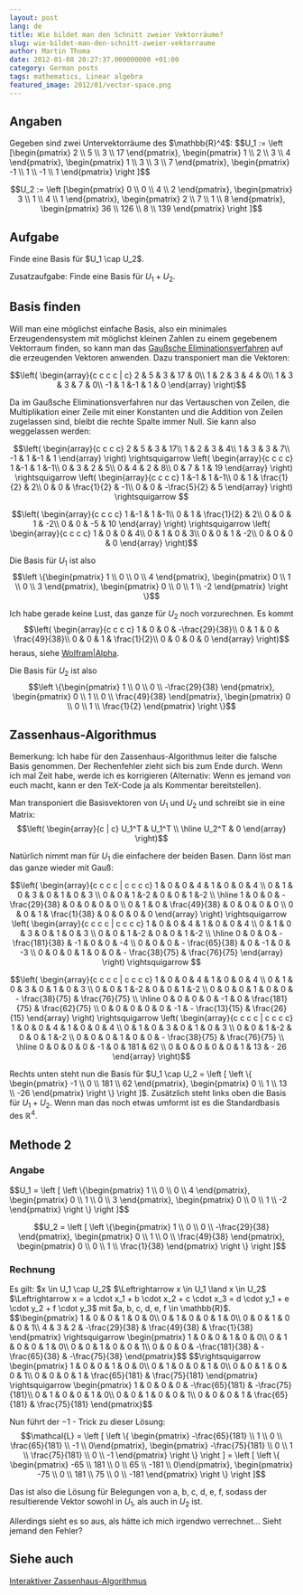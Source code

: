 ```yaml
---
layout: post
lang: de
title: Wie bildet man den Schnitt zweier Vektorräume?
slug: wie-bildet-man-den-schnitt-zweier-vektorraume
author: Martin Thoma
date: 2012-01-08 20:27:37.000000000 +01:00
category: German posts
tags: mathematics, Linear algebra
featured_image: 2012/01/vector-space.png
---
```

<h2>Angaben</h2>
Gegeben sind zwei Untervektorräume des $\mathbb{R}^4$:
$$U_1 := \left [\begin{pmatrix} 2 \\ 5 \\ 3 \\ 17 \end{pmatrix}, \begin{pmatrix} 1 \\ 2 \\ 3 \\ 4 \end{pmatrix}, \begin{pmatrix} 1 \\ 3 \\ 3 \\ 7 \end{pmatrix}, \begin{pmatrix} -1 \\ 1 \\ -1 \\ 1 \end{pmatrix} \right ]$$

$$U_2 := \left [\begin{pmatrix} 0 \\ 0 \\ 4 \\ 2 \end{pmatrix}, \begin{pmatrix} 3 \\ 1 \\ 4 \\ 1 \end{pmatrix}, \begin{pmatrix} 2 \\ 7 \\ 1 \\ 8 \end{pmatrix}, \begin{pmatrix} 36 \\ 126 \\ 8 \\ 139 \end{pmatrix} \right ]$$

<h2>Aufgabe</h2>
Finde eine Basis für $U_1 \cap U_2$.

Zusatzaufgabe: Finde eine Basis für $U_1 + U_2$.

<h2>Basis finden</h2>
Will man eine möglichst einfache Basis, also ein minimales Erzeugendensystem mit möglichst kleinen Zahlen zu einem gegebenem Vektorraum finden, so kann man das <a href="http://de.wikipedia.org/wiki/Gau%C3%9Fsches_Eliminationsverfahren">Gaußsche Eliminationsverfahren</a> auf die erzeugenden Vektoren anwenden. Dazu transponiert man die Vektoren:

$$\left( \begin{array}{c c c c | c}
  2 & 5 & 3 & 17 & 0\\
  1 & 2 & 3 & 4 & 0\\
  1 & 3 & 3 & 7 & 0\\
 -1 & 1 &-1 & 1 & 0
\end{array} \right)$$

Da im Gaußsche Eliminationsverfahren nur das Vertauschen von Zeilen, die Multiplikation einer Zeile mit einer Konstanten und die Addition von Zeilen zugelassen sind, bleibt die rechte Spalte immer Null. Sie kann also weggelassen werden:

$$\left( \begin{array}{c c c c}
  2 & 5 & 3 & 17\\
  1 & 2 & 3 & 4\\
  1 & 3 & 3 & 7\\
 -1 & 1 &-1 & 1
\end{array} \right) \rightsquigarrow
\left( \begin{array}{c c c c}
  1 &-1 & 1 &-1\\
  0 & 3 & 2 & 5\\
  0 & 4 & 2 & 8\\
  0 & 7 & 1 & 19
\end{array} \right) \rightsquigarrow
\left( \begin{array}{c c c c}
  1 &-1 & 1 &-1\\
  0 & 1 & \frac{1}{2} & 2\\
  0 & 0 & \frac{1}{2} & -1\\
  0 & 0 & -\frac{5}{2} & 5
\end{array} \right)  \rightsquigarrow
$$

$$\left( \begin{array}{c c c c}
  1 &-1 & 1 &-1\\
  0 & 1 & \frac{1}{2} & 2\\
  0 & 0 & 1 & -2\\
  0 & 0 & -5 & 10
\end{array} \right) \rightsquigarrow
\left( \begin{array}{c c c c}
  1 & 0 & 0 & 4\\
  0 & 1 & 0 & 3\\
  0 & 0 & 1 & -2\\
  0 & 0 & 0 & 0
\end{array} \right)$$

Die Basis für $U_1$ ist also $$\left \{\begin{pmatrix} 1 \\ 0 \\ 0 \\ 4 \end{pmatrix}, \begin{pmatrix} 0 \\ 1 \\ 0 \\ 3 \end{pmatrix}, \begin{pmatrix} 0 \\ 0 \\ 1 \\ -2 \end{pmatrix} \right \}$$

Ich habe gerade keine Lust, das ganze für $U_2$ noch vorzurechnen. Es kommt
$$\left( \begin{array}{c c c c}
  1 & 0 & 0 & -\frac{29}{38}\\
  0 & 1 & 0 & \frac{49}{38}\\
  0 & 0 & 1 & \frac{1}{2}\\
  0 & 0 & 0 & 0
\end{array} \right)$$
heraus, siehe <a href="http://www.wolframalpha.com/input/?i=RowReduce%5B%7B%7B2%2C+7%2C+1%2C+8%7D%2C%7B3%2C+1%2C+4%2C+1%7D%2C%7B0%2C+0%2C+4%2C+2%7D%2C%7B36%2C+126%2C+8%2C+139%7D%7D%5D">Wolfram|Alpha</a>.

Die Basis für $U_2$ ist also $$\left \{\begin{pmatrix} 1 \\ 0 \\ 0 \\ -\frac{29}{38} \end{pmatrix}, \begin{pmatrix} 0 \\ 1 \\ 0 \\ \frac{49}{38} \end{pmatrix}, \begin{pmatrix} 0 \\ 0 \\ 1 \\ \frac{1}{2} \end{pmatrix} \right \}$$

<h2>Zassenhaus-Algorithmus</h2>
Bemerkung: Ich habe für den Zassenhaus-Algorithmus leiter die falsche Basis genommen. Der Rechenfehler zieht sich bis zum Ende durch. Wenn ich mal Zeit habe, werde ich es korrigieren (Alternativ: Wenn es jemand von euch macht, kann er den TeX-Code ja als Kommentar bereitstellen).

Man transponiert die Basisvektoren von $U_1$ und $U_2$ und schreibt sie in eine Matrix:
$$\left( \begin{array}{c | c}
  U_1^T & U_1^T \\
  \hline
  U_2^T & 0
\end{array} \right)$$

Natürlich nimmt man für $U_1$ die einfachere der beiden Basen. Dann löst man das ganze wieder mit Gauß:

$$\left( \begin{array}{c c c c | c c c c}
  1 & 0 & 0 & 4 & 1 & 0 & 0 & 4 \\
  0 & 1 & 0 & 3 & 0 & 1 & 0 & 3 \\
  0 & 0 & 1 &-2 & 0 & 0 & 1 &-2 \\
  \hline
  1 & 0 & 0 & - \frac{29}{38} & 0 & 0 & 0 & 0 \\
  0 & 1 & 0 & \frac{49}{38} & 0 & 0 & 0 & 0 \\
  0 & 0 & 1 & \frac{1}{38} & 0 & 0 & 0 & 0
\end{array} \right) \rightsquigarrow
\left( \begin{array}{c c c c | c c c c}
  1 & 0 & 0 & 4 & 1 & 0 & 0 & 4 \\
  0 & 1 & 0 & 3 & 0 & 1 & 0 & 3 \\
  0 & 0 & 1 &-2 & 0 & 0 & 1 &-2 \\
  \hline
  0 & 0 & 0 & - \frac{181}{38} & -1 & 0 & 0 & -4 \\
  0 & 0 & 0 & -  \frac{65}{38} & 0 & -1 & 0 & -3 \\
  0 & 0 & 0 & 1 & 0 & 0 & - \frac{38}{75} & \frac{76}{75}
\end{array} \right) \rightsquigarrow $$

$$\left( \begin{array}{c c c c | c c c c}
  1 & 0 & 0 & 4 & 1 & 0 & 0 & 4 \\
  0 & 1 & 0 & 3 & 0 & 1 & 0 & 3 \\
  0 & 0 & 1 &-2 & 0 & 0 & 1 &-2 \\
  0 & 0 & 0 & 1 & 0 & 0 & - \frac{38}{75} & \frac{76}{75} \\
  \hline
  0 & 0 & 0 & 0 & -1 & 0 & \frac{181}{75} & \frac{62}{75} \\
  0 & 0 & 0 & 0 & 0 & -1 & - \frac{13}{15} & \frac{26}{15}
\end{array} \right) \rightsquigarrow
\left( \begin{array}{c c c c | c c c c}
  1 & 0 & 0 & 4 & 1 & 0 & 0 & 4 \\
  0 & 1 & 0 & 3 & 0 & 1 & 0 & 3 \\
  0 & 0 & 1 &-2 & 0 & 0 & 1 &-2 \\
  0 & 0 & 0 & 1 & 0 & 0 & - \frac{38}{75} & \frac{76}{75} \\
  \hline
  0 & 0 & 0 & 0 & -1 & 0 & 181 & 62 \\
  0 & 0 & 0 & 0 & 0 & 1 &  13 & - 26
\end{array} \right)$$

Rechts unten steht nun die Basis für $U_1 \cap U_2 = \left [ \left \{ \begin{pmatrix} -1 \\ 0 \\ 181 \\ 62 \end{pmatrix}, \begin{pmatrix} 0 \\ 1 \\ 13 \\ -26 \end{pmatrix}   \right \} \right ]$.
Zusätzlich steht links oben die Basis für $U_1 + U_2$. Wenn man das noch etwas umformt ist es die Standardbasis des $\mathbb{R}^4$.

<h2>Methode 2</h2>
<h3>Angabe</h3>
$$U_1 = \left [
\left \{\begin{pmatrix} 1 \\ 0 \\ 0 \\ 4 \end{pmatrix}, \begin{pmatrix} 0 \\ 1 \\ 0 \\ 3 \end{pmatrix}, \begin{pmatrix} 0 \\ 0 \\ 1 \\ -2 \end{pmatrix} \right \}
\right ]$$

$$U_2 = \left [
\left \{\begin{pmatrix} 1 \\ 0 \\ 0 \\ -\frac{29}{38} \end{pmatrix}, \begin{pmatrix} 0 \\ 1 \\ 0 \\ \frac{49}{38} \end{pmatrix}, \begin{pmatrix} 0 \\ 0 \\ 1 \\ \frac{1}{38} \end{pmatrix} \right \}
\right ]$$

<h3>Rechnung</h3>
Es gilt:
$x \in U_1 \cap U_2$
$\Leftrightarrow x \in U_1 \land x \in U_2$
$\Leftrightarrow x = a \cdot x_1 + b \cdot x_2 + c \cdot x_3 = d \cdot y_1 + e \cdot y_2 + f \cdot y_3$ mit $a, b, c, d, e, f  \in \mathbb{R}$.
$$\begin{pmatrix}
1 & 0 & 0 & 1 & 0 & 0\\
0 & 1 & 0 & 0 & 1 & 0\\
0 & 0 & 1 & 0 & 0 & 1\\
4 & 3 & 2 & -\frac{29}{38} & \frac{49}{38} & \frac{1}{38}
\end{pmatrix}
\rightsquigarrow
\begin{pmatrix}
1 & 0 & 0 & 1 & 0 & 0\\
0 & 1 & 0 & 0 & 1 & 0\\
0 & 0 & 1 & 0 & 0 & 1\\
0 & 0 & 0 & -\frac{181}{38} & -\frac{65}{38} & -\frac{75}{38}
\end{pmatrix}$$
$$\rightsquigarrow  \begin{pmatrix}
1 & 0 & 0 & 1 & 0 & 0\\
0 & 1 & 0 & 0 & 1 & 0\\
0 & 0 & 1 & 0 & 0 & 1\\
0 & 0 & 0 & 1 & \frac{65}{181} & \frac{75}{181}
\end{pmatrix}
\rightsquigarrow
\begin{pmatrix}
1 & 0 & 0 & 0 & -\frac{65}{181} & -\frac{75}{181}\\
0 & 1 & 0 & 0 & 1 & 0\\
0 & 0 & 1 & 0 & 0 & 1\\
0 & 0 & 0 & 1 & \frac{65}{181} & \frac{75}{181}
\end{pmatrix}$$

Nun führt der $-1$ - Trick zu dieser Lösung:
$$\mathcal{L} = \left [ \left \{ \begin{pmatrix} -\frac{65}{181} \\ 1 \\ 0 \\ \frac{65}{181} \\ -1 \\ 0\end{pmatrix}, \begin{pmatrix} -\frac{75}{181} \\ 0 \\ 1 \\ \frac{75}{181} \\ 0 \\ -1 \end{pmatrix}   \right \} \right ] =
\left [ \left \{ \begin{pmatrix} -65 \\ 181 \\ 0 \\ 65 \\ -181 \\ 0\end{pmatrix}, \begin{pmatrix} -75 \\ 0 \\ 181 \\ 75 \\ 0 \\ -181 \end{pmatrix}   \right \} \right ]$$

Das ist also die Lösung für Belegungen von a, b, c, d, e, f, sodass der resultierende Vektor sowohl in $U_1$, als auch in $U_2$ ist.

Allerdings sieht es so aus, als hätte ich mich irgendwo verrechnet… Sieht jemand den Fehler?

<h2>Siehe auch</h2>
<a href="http://werkzeuge.wieschoo.com/zassenalgo.php">Interaktiver Zassenhaus-Algorithmus</a>

